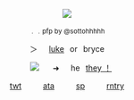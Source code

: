 <p align="center">
<img src="https://files.catbox.moe/ntwmhm.png"/>
</p>
<p align="center">
<sub>﹒﹒pfp by @sottohhhhh</sub>

<p align="center">
＞⠀⠀<ins>luke</ins>⠀or⠀bryce

<p align="center">
⠀ <img src="https://files.catbox.moe/2s676t.webp"/> ⠀⠀➜⠀⠀he⠀<ins>they ！</ins>

<p align="center">
<a href="https://x.com/20csent">twt</a> ⠀⠀⠀ <a href="https://poweringimagination.atabook.org/">ata</a> ⠀⠀⠀  <a href="https://skybuiider.straw.page/">sp</a> ⠀⠀⠀  <a href="https://rentry.co/dispenserconstruction/">rntry</a>
